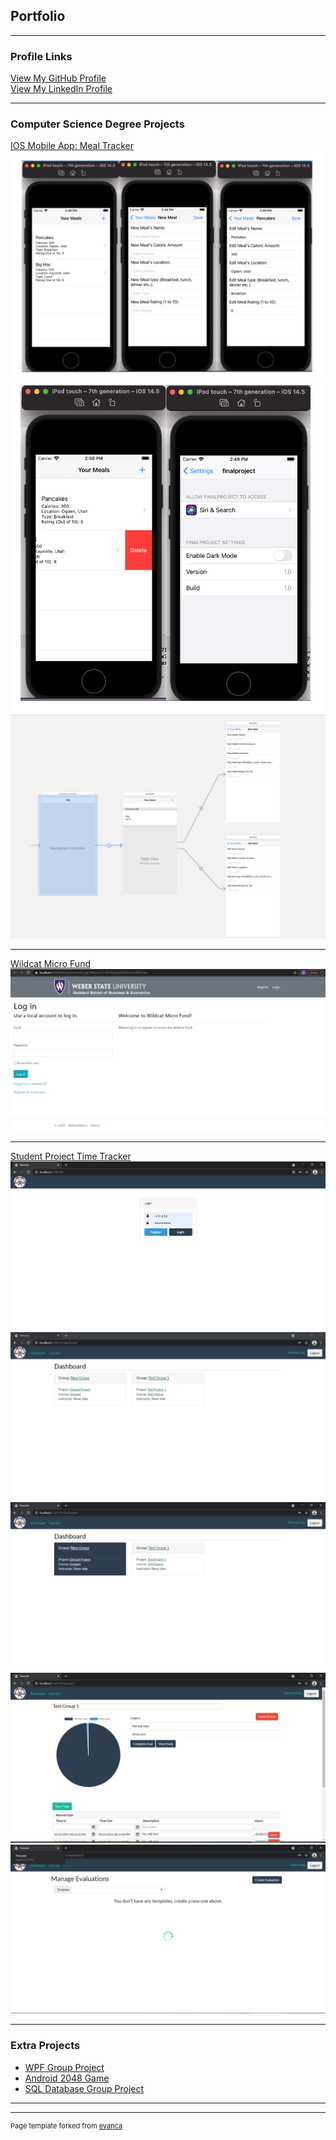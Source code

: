 ## Portfolio

---

### Profile Links
  <a href="https://github.com/JacobGonzales" class="view">View My GitHub Profile</a>
  <br>
  <a href="https://www.linkedin.com/in/jacob-gonzales-75981a1b5/" class="view">View My LinkedIn Profile</a>
  <br>
  
---

### Computer Science Degree Projects

[IOS Mobile App: Meal Tracker](https://jacobgonzales.github.io/MobileIOS-MealTracker/)
<img src="images/FinalProjectCS3260/FinalProject3Screen3260.png?raw=true"/>
<img src="images/FinalProjectCS3260/FinalProject2Screen3260.png?raw=true"/>
<img src="images/FinalProjectCS3260/FinalProjectStoryBoard3260.png?raw=true"/>


---
[Wildcat Micro Fund](https://github.com/JacobGonzales/WildCatMicroFund)
<img src="images//WildcatMicroFund/WildCatMicroFundLogin.PNG?raw=true"/>

---
[Student Project Time Tracker](https://github.com/JacobGonzales/timetracker)
<img src="images/CS4450/CS4550LoginScreen.PNG?raw=true"/>
<img src="images/CS4450/CS4450Dashboard.PNG?raw=true"/>
<img src="images/CS4450/CS4450Dashboard2.PNG?raw=true"/>
<img src="images/CS4450/CS4450Group.PNG?raw=true"/>
<img src="images/CS4450/CS4550Eval.PNG?raw=true"/>

---

### Extra Projects

- [WPF Group Project](https://github.com/JacobGonzales/WPFGroupProject)
- [Android 2048 Game](https://github.com/JacobGonzales/Android2048Final)
- [SQL Database Group Project](https://github.com/JacobGonzales/SQLGroupProject)
<!-- 
- [Project 4 Title](http://example.com/)
- [Project 5 Title](http://example.com/)
-->

---




---
<p style="font-size:11px">Page template forked from <a href="https://github.com/evanca/quick-portfolio">evanca</a></p>
<!-- Remove above link if you don't want to attibute -->
